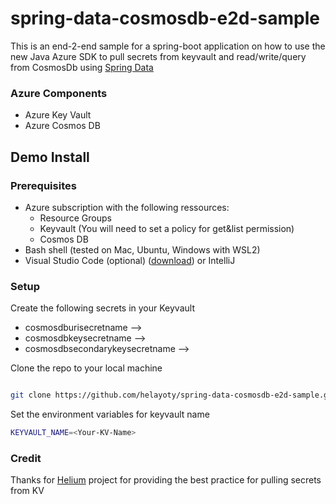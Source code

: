 # spring-data-cosmosdb-e2d-sample

This is an end-2-end sample for a spring-boot application on how to use the new Java Azure SDK to pull secrets from keyvault and read/write/query from CosmosDb using [Spring Data](https://github.com/Azure/azure-sdk-for-java/tree/master/sdk/cosmos/azure-spring-data-cosmos)

### Azure Components

- Azure Key Vault
- Azure Cosmos DB


## Demo Install

### Prerequisites

- Azure subscription with the following ressources:
  - Resource Groups
  - Keyvault (You will need to set a policy for get&list permission)
  - Cosmos DB
- Bash shell (tested on Mac, Ubuntu, Windows with WSL2)
- Visual Studio Code (optional) ([download](https://code.visualstudio.com/download)) or IntelliJ


### Setup

Create the following secrets in your Keyvault

- cosmosdburisecretname --> <Cosmosdb URI>
- cosmosdbkeysecretname --> <Cosmosdb Key>
- cosmosdbsecondarykeysecretname --> <Comsmosdb secondary key>

Clone the repo to your local machine

```bash

git clone https://github.com/helayoty/spring-data-cosmosdb-e2d-sample.git

```

Set the environment variables for keyvault name

```bash
KEYVAULT_NAME=<Your-KV-Name>
```

### Credit

Thanks for [Helium](https://github.com/retaildevcrews/helium-java) project for providing the best practice for pulling secrets from KV
